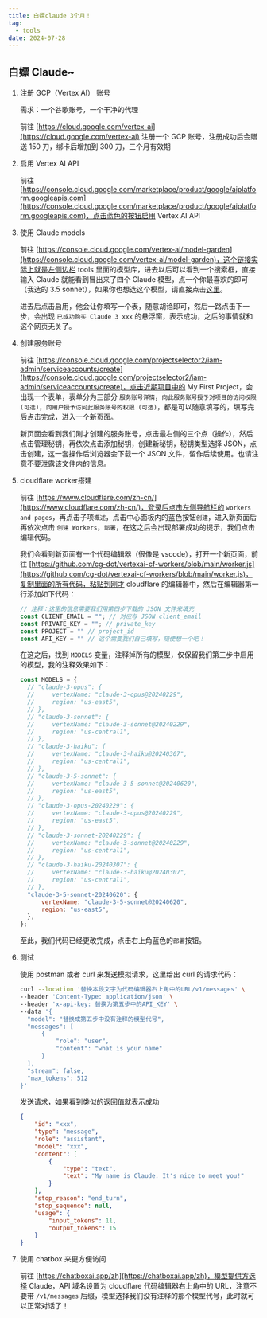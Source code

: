 ```yaml
---
title: 白嫖claude 3个月！
tag:
  - tools
date: 2024-07-28
---
```


## 白嫖 Claude~

1. 注册 GCP（Vertex AI） 账号

   需求：一个谷歌账号，一个干净的代理

   前往 [https://cloud.google.com/vertex-ai](https://cloud.google.com/vertex-ai) 注册一个 GCP 账号，注册成功后会赠送 150 刀，绑卡后增加到 300 刀，三个月有效期

2. 启用 Vertex AI API

   前往 [https://console.cloud.google.com/marketplace/product/google/aiplatform.googleapis.com](https://console.cloud.google.com/marketplace/product/google/aiplatform.googleapis.com)，点击蓝色的按钮启用 Vertex AI API

3. 使用 Claude models

   前往 [https://console.cloud.google.com/vertex-ai/model-garden](https://console.cloud.google.com/vertex-ai/model-garden)，这个链接实际上就是左侧边栏 tools 里面的模型库，进去以后可以看到一个搜索框，直接输入 Claude 就能看到冒出来了四个 Claude 模型，点一个你最喜欢的即可（我选的 3.5 sonnet），如果你也想选这个模型，请直接点击[这里](https://console.cloud.google.com/vertex-ai/publishers/anthropic/model-garden/claude-3-5-sonnet)。

   进去后点击启用，他会让你填写一个表，随意胡诌即可，然后一路点击下一步，会出现 `已成功购买 Claude 3 xxx` 的悬浮窗，表示成功，之后的事情就和这个网页无关了。

4. 创建服务账号

   前往 [https://console.cloud.google.com/projectselector2/iam-admin/serviceaccounts/create](https://console.cloud.google.com/projectselector2/iam-admin/serviceaccounts/create)，点击近期项目中的 My First Project，会出现一个表单，表单分为三部分 `服务账号详情`，`向此服务账号授予对项目的访问权限 (可选)`，`向用户授予访问此服务账号的权限 (可选)`，都是可以随意填写的，填写完后点击完成，进入一个新页面。

   新页面会看到我们刚才创建的服务账号，点击最右侧的三个点（操作），然后点击管理秘钥，再依次点击添加秘钥，创建新秘钥，秘钥类型选择 JSON，点击创建，这一套操作后浏览器会下载一个 JSON 文件，留作后续使用。也请注意不要泄露该文件内的信息。

5. cloudflare worker搭建

   前往 [https://www.cloudflare.com/zh-cn/](https://www.cloudflare.com/zh-cn/)，登录后点击左侧导航栏的 `workers and pages`，再点击子项`概述`，点击中心面板内的蓝色按钮`创建`，进入新页面后再依次点击 `创建 Workers`，`部署`，在这之后会出现部署成功的提示，我们点击编辑代码。

   我们会看到新页面有一个代码编辑器（很像是 vscode），打开一个新页面，前往 [https://github.com/cg-dot/vertexai-cf-workers/blob/main/worker.js](https://github.com/cg-dot/vertexai-cf-workers/blob/main/worker.js)，复制里面的所有代码，粘贴到刚才 cloudflare 的编辑器中，然后在编辑器第一行添加如下代码：

   ```JavaScript
   // 注释：这里的信息需要我们用第四步下载的 JSON 文件来填充
   const CLIENT_EMAIL = ""; // 对应与 JSON client_email
   const PRIVATE_KEY = ""; // private_key
   const PROJECT = "" // project_id
   const API_KEY = "" // 这个需要我们自己填写，随便想一个吧！
   ```

   在这之后，找到 `MODELS` 变量，注释掉所有的模型，仅保留我们第三步中启用的模型，我的注释效果如下：

   ```JavaScript
   const MODELS = {
     // "claude-3-opus": {
     //     vertexName: "claude-3-opus@20240229",
     //     region: "us-east5",
     // },
     // "claude-3-sonnet": {
     //     vertexName: "claude-3-sonnet@20240229",
     //     region: "us-central1",
     // },
     // "claude-3-haiku": {
     //     vertexName: "claude-3-haiku@20240307",
     //     region: "us-central1",
     // },
     // "claude-3-5-sonnet": {
     //     vertexName: "claude-3-5-sonnet@20240620",
     //     region: "us-east5",
     // },
     // "claude-3-opus-20240229": {
     //     vertexName: "claude-3-opus@20240229",
     //     region: "us-east5",
     // },
     // "claude-3-sonnet-20240229": {
     //     vertexName: "claude-3-sonnet@20240229",
     //     region: "us-central1",
     // },
     // "claude-3-haiku-20240307": {
     //     vertexName: "claude-3-haiku@20240307",
     //     region: "us-central1",
     // },
     "claude-3-5-sonnet-20240620": {
         vertexName: "claude-3-5-sonnet@20240620",
         region: "us-east5",
     },
   };
   ```

   至此，我们代码已经更改完成，点击右上角蓝色的`部署`按钮。

6. 测试

   使用 postman 或者 curl 来发送模拟请求，这里给出 curl 的请求代码：

   ```bash
   curl --location '替换本段文字为代码编辑器右上角中的URL/v1/messages' \
   --header 'Content-Type: application/json' \
   --header 'x-api-key: 替换为第五步中的API_KEY' \
   --data '{
     "model": "替换成第五步中没有注释的模型代号",
     "messages": [
         {
             "role": "user",
             "content": "what is your name"
         }
     ],
     "stream": false,
     "max_tokens": 512
   }'
   ```

   发送请求，如果看到类似的返回值就表示成功

   ```JSON
   {
       "id": "xxx",
       "type": "message",
       "role": "assistant",
       "model": "xxx",
       "content": [
           {
               "type": "text",
               "text": "My name is Claude. It's nice to meet you!"
           }
       ],
       "stop_reason": "end_turn",
       "stop_sequence": null,
       "usage": {
           "input_tokens": 11,
           "output_tokens": 15
       }
   }
   ```

7. 使用 chatbox 来更方便访问

   前往 [https://chatboxai.app/zh](https://chatboxai.app/zh)，模型提供方选择 Claude，API 域名设置为 cloudflare 代码编辑器右上角中的 URL，注意不要带 `/v1/messages` 后缀，模型选择我们没有注释的那个模型代号，此时就可以正常对话了！
